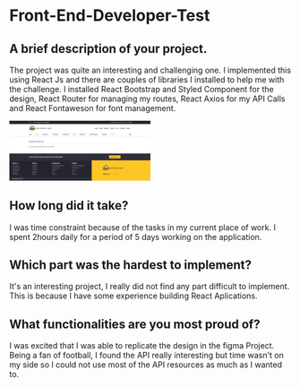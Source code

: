 # Front-End-Developer-Test

## A brief description of your project.
The project was quite an interesting and challenging one. I implemented this using React Js and there are couples of libraries I installed to help me with the challenge. I installed React Bootstrap and Styled Component for the design, React Router for managing my routes, React Axios for my API Calls and React Fontaweson for font management.

[<img src="/home-website.png" width="50%">](https://youtu.be/m7Jf5kNR8R0)

## How long did it take?
I was time constraint because of the tasks in my current place of work. I spent 2hours daily for a period of 5 days working on the application.

## Which part was the hardest to implement?
It's an interesting project, I really did not find any part difficult to implement. This is because I have some experience building React Aplications.

## What functionalities are you most proud of?
I was excited that I was able to replicate the design in the figma Project. Being a fan of football, I found the API really interesting but time wasn't on my side so I could not use most of the API resources as much as I wanted to.
